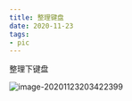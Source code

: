 ```yaml
---
title: 整理键盘
date: 2020-11-23
tags: 
- pic
---
```


整理下键盘

![image-20201123203422399](https://cdn.jsdelivr.net/gh/nber1994/fu0k@master/uPic/image-20201123203422399.png)